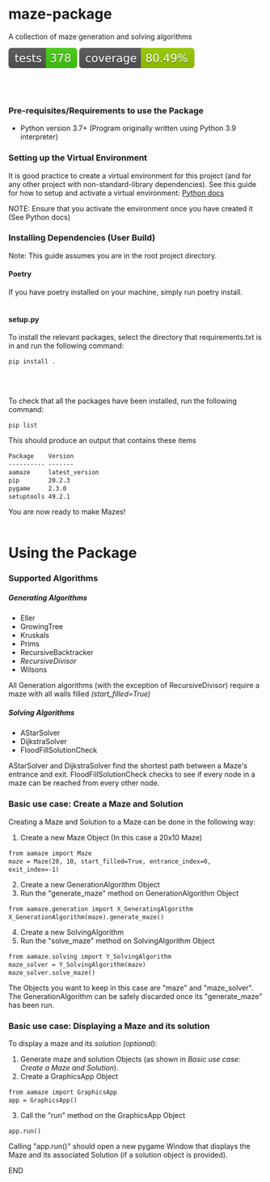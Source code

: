 # maze-package
A collection of maze generation and solving algorithms

![Tests](https://github.com/aaFurze/aamaze/blob/main/tests/reports/tests-badge.svg)
![Coverage](https://github.com/aaFurze/aamaze/blob/main/tests/reports/coverage-badge.svg)

<br/>
<br/>

### Pre-requisites/Requirements to use the Package

- Python version 3.7+ (Program originally written using Python 3.9 interpreter)

### Setting up the Virtual Environment
It is good practice to create a virtual environment for this project (and for any other project with non-standard-library dependencies).
See this guide for how to setup and activate a virtual environment: [Python docs](https://packaging.python.org/en/latest/guides/installing-using-pip-and-virtual-environments/#creating-a-virtual-environment "Python docs")

NOTE: Ensure that you activate the environment once you have created it (See Python docs)


### Installing Dependencies (User Build)
Note: This guide assumes you are in the root project directory.

#### Poetry
If you have poetry installed on your machine, simply run poetry install.
<br/>
<br/>

#### setup.py

To install the relevant packages, select the directory that requirements.txt is in and run the following command:
```
pip install .
```
<br/>
<br/>

To check that all the packages have been installed, run the following command:
```
pip list
```
This should produce an output that contains these items
```
Package    Version
---------- -------
aamaze     latest_version
pip        20.2.3
pygame     2.3.0
setuptools 49.2.1
```

You are now ready to make Mazes!
<br/>
<br/>

# Using the Package



### Supported Algorithms
##### Generating Algorithms
 - Eller
 - GrowingTree
 - Kruskals
 - Prims
 - RecursiveBacktracker
 - _RecursiveDivisor_
 - Wilsons

All Generation algorithms (with the exception of RecursiveDivisor) require a maze with all walls filled _(start_filled=True)_

##### Solving Algorithms
 - AStarSolver
 - DijkstraSolver
 - FloodFillSolutionCheck

AStarSolver and DijkstraSolver find the shortest path between a Maze's entrance and exit. FloodFillSolutionCheck checks to see if every node in a maze can be reached from every other node.

### Basic use case: Create a Maze and Solution

Creating a Maze and Solution to a Maze can be done in the following way:

 1. Create a new Maze Object (In this case a 20x10 Maze)
```
from aamaze import Maze
maze = Maze(20, 10, start_filled=True, entrance_index=0, exit_index=-1)
```
 2. Create a new GenerationAlgorithm Object
 3. Run the "generate_maze" method on GenerationAlgorithm Object
```
from aamaze.generation import X_GeneratingAlgorithm
X_GenerationAlgorithm(maze).generate_maze()
```
 4. Create a new SolvingAlgorithm
 5. Run the "solve_maze" method on SolvingAlgorithm Object
```
from aamaze.solving import Y_SolvingAlgorithm
maze_solver = Y_SolvingAlgorithm(maze)
maze_solver.solve_maze()
```

The Objects you want to keep in this case are "maze" and "maze_solver". The GenerationAlgorithm can be safely discarded once its "generate_maze" has been run.


### Basic use case: Displaying a Maze and its solution 

To display a maze and its _solution (optional)_:
 1. Generate maze and solution Objects (as shown in _Basic use case: Create a Maze and Solution_).
 2. Create a GraphicsApp Object
```
from aamaze import GraphicsApp
app = GraphicsApp()
```
 3. Call the "run" method on the GraphicsApp Object
``` 
app.run()
```

Calling "app.run()" should open a new pygame Window that displays the Maze and its associated Solution (if a solution object is provided).

END
